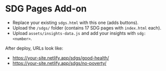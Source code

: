 # SDG Pages Add-on
- Replace your existing `sdgs.html` with this one (adds buttons).
- Upload the `/sdgs/` folder (contains 17 SDG pages with `index.html` each).
- Upload `assets/insights-data.js` and add your insights with `sdg: <number>`.

After deploy, URLs look like:
- https://your-site.netlify.app/sdgs/good-health/
- https://your-site.netlify.app/sdgs/no-poverty/
